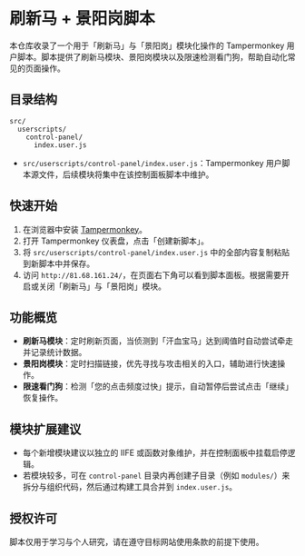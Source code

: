 # 刷新马 + 景阳岗脚本

本仓库收录了一个用于「刷新马」与「景阳岗」模块化操作的 Tampermonkey 用户脚本。脚本提供了刷新马模块、景阳岗模块以及限速检测看门狗，帮助自动化常见的页面操作。

## 目录结构

```
src/
  userscripts/
    control-panel/
      index.user.js
```

- `src/userscripts/control-panel/index.user.js`：Tampermonkey 用户脚本源文件，后续模块将集中在该控制面板脚本中维护。

## 快速开始

1. 在浏览器中安装 [Tampermonkey](https://www.tampermonkey.net/)。
2. 打开 Tampermonkey 仪表盘，点击「创建新脚本」。
3. 将 `src/userscripts/control-panel/index.user.js` 中的全部内容复制粘贴到新脚本中并保存。
4. 访问 `http://81.68.161.24/`，在页面右下角可以看到脚本面板。根据需要开启或关闭「刷新马」与「景阳岗」模块。

## 功能概览

- **刷新马模块**：定时刷新页面，当侦测到「汗血宝马」达到阈值时自动尝试牵走并记录统计数据。
- **景阳岗模块**：定时扫描链接，优先寻找与攻击相关的入口，辅助进行快速操作。
- **限速看门狗**：检测「您的点击频度过快」提示，自动暂停后尝试点击「继续」恢复操作。

## 模块扩展建议

- 每个新增模块建议以独立的 IIFE 或函数对象维护，并在控制面板中挂载启停逻辑。
- 若模块较多，可在 `control-panel` 目录内再创建子目录（例如 `modules/`）来拆分与组织代码，然后通过构建工具合并到 `index.user.js`。

## 授权许可

脚本仅用于学习与个人研究，请在遵守目标网站使用条款的前提下使用。
